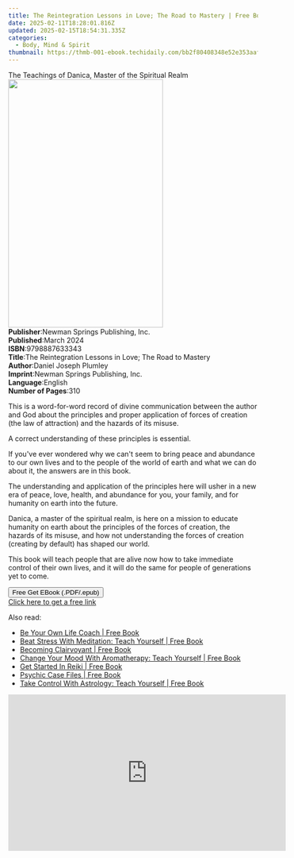 ```yaml
---
title: The Reintegration Lessons in Love; The Road to Mastery | Free Book
date: 2025-02-11T18:28:01.816Z
updated: 2025-02-15T18:54:31.335Z
categories:
  - Body, Mind & Spirit
thumbnail: https://thmb-001-ebook.techidaily.com/bb2f80408348e52e353aaf780b1d6742a8a9e57acbbc57470daa030a30961ead.jpg
---
```

<main id="book-container">
  <div class="flex flex-col">
    <div class="book-brief flex-1 py-6 px-4 sm:p-6 md:py-10 md:px-8">
      <!-- brief-->
      <div class="book-brief-main">
        The Teachings of Danica, Master of the Spiritual Realm
      </div>
    </div>
    <div
      class="book-meta-info flex-1 grid gap-4 col-start-1 col-end-3 row-start-1 sm:mb-6 sm:grid-cols-4 lg:gap-6 lg:col-start-2 lg:row-end-6 lg:row-span-6 lg:mb-0"
    >
      <div
        class="book-meta-info-left place-content-center mt-4 p-4 text-sm leading-6 col-start-2 col-span-2 dark:text-slate-400"
      >
        <img
          class="w-full h-500 object-cover rounded-lg sm:h-255 sm:col-span-2 lg:col-span-full"
          src="https://img-001-ebook.techidaily.com/ad3737af67666e82b399453fec856c02066c30de8ef620efccb74a9df5afaa9b.jpg"
          alt=""
          width="312"
          height="500"
        />
      </div>
      <div
        class="book-meta-info-right mt-2 col-start-1 row-start-2 col-span-3 self-center"
      >
        <!-- meta data  -->
        <div class="flex flex-col px-4 md:px-8">
          <div class="flex-1">
            <strong>Publisher</strong>:<span class="px-2"
              >Newman Springs Publishing, Inc.</span
            >
          </div>
          <div class="flex-1">
            <strong>Published</strong>:<span class="px-2">March 2024</span>
          </div>
          <div class="flex-1">
            <strong>ISBN</strong>:<span class="px-2">9798887633343</span>
          </div>
          <div class="flex-1">
            <strong>Title</strong>:<span class="px-2"
              >The Reintegration Lessons in Love; The Road to Mastery</span
            >
          </div>
          <div class="flex-1">
            <strong>Author</strong>:<span class="px-2"
              >Daniel Joseph Plumley</span
            >
          </div>
          <div class="flex-1">
            <strong>Imprint</strong>:<span class="px-2"
              >Newman Springs Publishing, Inc.</span
            >
          </div>
          <div class="flex-1">
            <strong>Language</strong>:<span class="px-2">English</span>
          </div>
          <div class="flex-1">
            <strong>Number of Pages</strong>:<span class="px-2">310</span>
          </div>
        </div>
      </div>
    </div>
    <div class="book-description flex-1 py-6 px-4 sm:p-6 md:py-10 md:px-8">
      <div class="book-description-main">
        <div accordion-content="" id="description">
          <p>
            This is a word-for-word record of divine communication between the
            author and God about the principles and proper application of forces
            of creation (the law of attraction) and the hazards of its misuse.
          </p>
          <p></p>
          <p>A correct understanding of these principles is essential.</p>
          <p></p>
          <p>
            If you've ever wondered why we can't seem to bring peace and
            abundance to our own lives and to the people of the world of earth
            and what we can do about it, the answers are in this book.
          </p>
          <p></p>
          <p>
            The understanding and application of the principles here will usher
            in a new era of peace, love, health, and abundance for you, your
            family, and for humanity on earth into the future.
          </p>
          <p></p>
          <p>
            Danica, a master of the spiritual realm, is here on a mission to
            educate humanity on earth about the principles of the forces of
            creation, the hazards of its misuse, and how not understanding the
            forces of creation (creating by default) has shaped our world.
          </p>
          <p></p>
          <p>
            This book will teach people that are alive now how to take immediate
            control of their own lives, and it will do the same for people of
            generations yet to come.
          </p>
        </div>
        <div class="accordion-fader"></div>
      </div>
    </div>
    <div class="book-excerpts flex-1 py-6 px-4 sm:p-6 md:py-10 md:px-8"></div>
    <div
      class="book-about-author flex-1 py-6 px-4 sm:p-6 md:py-10 md:px-8"
    ></div>
    <div class="book-free-get flex-1 py-6 px-4 sm:p-6 md:py-10 md:px-8">
      <button
        id="btn-free-get"
        class="bg-blue-500 hover:bg-blue-700 text-white font-bold py-2 px-4 rounded"
      >
        Free Get EBook (.PDF/.epub)
      </button>
      <div id="countdown-display" class="px-2 text-lg mt-2"></div>
      <a
        id="free-link"
        class="hidden bg-blue-500 hover:bg-blue-700 text-white font-bold py-2 px-4 rounded"
        href="https://www.ebooks.com/en-us/book/211260224/the-reintegration-lessons-in-love-the-road-to-mastery/daniel-joseph-plumley/"
        target="_blank"
        >Click here to get a free link</a
      >
    </div>
    <script>
      let countdownTime = 0;
      let countdownInterval = null;
      document
        .getElementById('btn-free-get')
        .addEventListener('click', startCountdown);
      function startCountdown() {
        countdownTime = new Date().getTime() + 60000 * 3;
        countdownInterval = setInterval(updateCountdown, 1000);
        document.getElementById('btn-free-get').disabled = true;
        document
          .getElementById('btn-free-get')
          .classList.add('bg-gray-500', 'cursor-not-allowed');
      }
      function updateCountdown() {
        let currentTime = new Date().getTime();
        let timeLeft = countdownTime - currentTime;
        let secondsLeft = Math.floor(timeLeft / 1000);
        document.getElementById('countdown-display').innerHTML =
          `Remaining time: ${secondsLeft} seconds.`;
        if (secondsLeft <= 0) {
          clearInterval(countdownInterval);
          document.getElementById('btn-free-get').classList.add('hidden');
          document.getElementById('free-link').classList.remove('hidden');
          document.getElementById('countdown-display').innerHTML = '';
        }
      }
    </script>
  </div>
</main>

<ins class="adsbygoogle"
      style="display:block"
      data-ad-client="ca-pub-7571918770474297"
      data-ad-slot="8358498916"
      data-ad-format="auto"
      data-full-width-responsive="true"></ins>
    

<span class="atpl-alsoreadstyle">Also read:</span>
<div><ul>
<li><a href="https://novels-ebooks.techidaily.com/1628697-9781444129151-be-your-own-life-coach/"><u>Be Your Own Life Coach | Free Book</u></a></li>
<li><a href="https://novels-ebooks.techidaily.com/1628699-9781444129182-beat-stress-with-meditation-teach-yourself/"><u>Beat Stress With Meditation: Teach Yourself | Free Book</u></a></li>
<li><a href="https://novels-ebooks.techidaily.com/1628547-9780748111657-becoming-clairvoyant/"><u>Becoming Clairvoyant | Free Book</u></a></li>
<li><a href="https://novels-ebooks.techidaily.com/1628701-9781444129212-change-your-mood-with-aromatherapy-teach-yourself/"><u>Change Your Mood With Aromatherapy: Teach Yourself | Free Book</u></a></li>
<li><a href="https://novels-ebooks.techidaily.com/1628705-9781444129359-get-started-in-reiki/"><u>Get Started In Reiki | Free Book</u></a></li>
<li><a href="https://novels-ebooks.techidaily.com/1629060-9781444719833-psychic-case-files/"><u>Psychic Case Files | Free Book</u></a></li>
<li><a href="https://novels-ebooks.techidaily.com/1628716-9781444129724-take-control-with-astrology-teach-yourself/"><u>Take Control With Astrology: Teach Yourself | Free Book</u></a></li>
</ul></div>

<!-- affiliate ads begin -->
<iframe width="560" height="315" src="https://www.youtube.com/embed/PD0vq5qAYkw?si=5H3KWtCfUOYg1Nlv" title="YouTube video player" frameborder="0" allow="accelerometer; autoplay; clipboard-write; encrypted-media; gyroscope; picture-in-picture; web-share" referrerpolicy="strict-origin-when-cross-origin" allowfullscreen></iframe>
<!-- affiliate ads end -->

